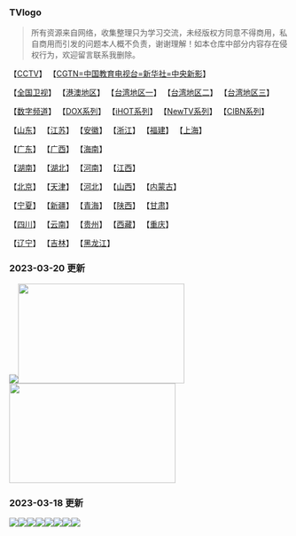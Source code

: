 ### TVlogo
> 所有资源来自网络，收集整理只为学习交流，未经版权方同意不得商用，私自商用而引发的问题本人概不负责，谢谢理解！如本仓库中部分内容存在侵权行为，欢迎留言联系我删除。
> 
【[CCTV](./md/01.md)】  【[CGTN=中国教育电视台=新华社=中央新影](./md/02.md)】

【[全国卫视](./md/03.md)】  【[港澳地区](./md/04.md)】  【[台湾地区一](./md/05.md)】  【[台湾地区二](./md/06.md)】  【[台湾地区三](./md/07.md)】

【[数字频道](./md/10.md)】  【[DOX系列](./md/11.md)】  【[iHOT系列](./md/12.md)】  【[NewTV系列](./md/13.md)】  【[CIBN系列](./md/14.md)】

【[山东](./md/20.md)】  【[江苏](./md/21.md)】  【[安徽](./md/22.md)】  【[浙江](./md/23.md)】  【[福建](./md/24.md)】  【[上海](./md/25.md)】

【[广东](./md/26.md)】  【[广西](./md/27.md)】  【[海南](./md/28.md)】

【[湖南](./md/29.md)】  【[湖北](./md/30.md)】  【[河南](./md/31.md)】  【[江西](./md/32.md)】

【[北京](./md/33.md)】  【[天津](./md/34.md)】  【[河北](./md/35.md)】  【[山西](./md/36.md)】  【[内蒙古](./md/37.md)】

【[宁夏](./md/38.md)】  【[新疆](./md/39.md)】  【[青海](./md/40.md)】  【[陕西](./md/41.md)】  【[甘肃](./md/42.md)】

【[四川](./md/43.md)】  【[云南](./md/44.md)】  【[贵州](./md/45.md)】  【[西藏](./md/46.md)】  【[重庆](./md/47.md)】

【[辽宁](./md/48.md)】  【[吉林](./md/49.md)】  【[黑龙江](./md/50.md)】

### 2023-03-20 更新
<img src="https://raw.githubusercontent.com/wanglindl/TVlogo/main/img/leyou.png"><img src="https://raw.githubusercontent.com/wanglindl/TVLogo/main/img/Fujian9.png" width="300" height="180"><img src="https://raw.githubusercontent.com/wanglindl/TVLogo/main/img/bjtjcai.png" width="300" height="180">

### 2023-03-18 更新
<img src="https://raw.githubusercontent.com/wanglindl/TVlogo/main/img/Beijing1.png"><img src="https://raw.githubusercontent.com/wanglindl/TVlogo/main/img/Beijing2.png"><img src="https://raw.githubusercontent.com/wanglindl/TVlogo/main/img/Beijing3.png"><img src="https://raw.githubusercontent.com/wanglindl/TVlogo/main/img/Beijing4.png"><img src="https://raw.githubusercontent.com/wanglindl/TVlogo/main/img/Beijing5.png"><img src="https://raw.githubusercontent.com/wanglindl/TVlogo/main/img/Beijing6.png"><img src="https://raw.githubusercontent.com/wanglindl/TVlogo/main/img/Beijing7.png"><img src="https://raw.githubusercontent.com/wanglindl/TVlogo/main/img/Beijing8.png">

